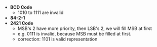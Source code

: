 
- **BCD Code**
	- 1010 to 1111 are invalid
- **84-2-1**
- **2421 Code**
	- MSB's 2 have more priority, then LSB's 2, we will fill MSB at first
	- e.g. 0111 is invalid, because MSB must be filled at first.
	- correction: 1101 is valid representation 